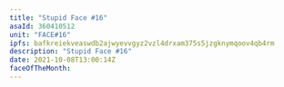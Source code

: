 ```yaml
---
title: "Stupid Face #16"
asaId: 360410512
unit: "FACE#16"
ipfs: bafkreiekveaswdb2ajwyevvgyz2vzl4drxam375s5jzgknymqoov4qb4rm
description: "Stupid Face #16"
date: 2021-10-08T13:00:14Z
faceOfTheMonth:
---
```


